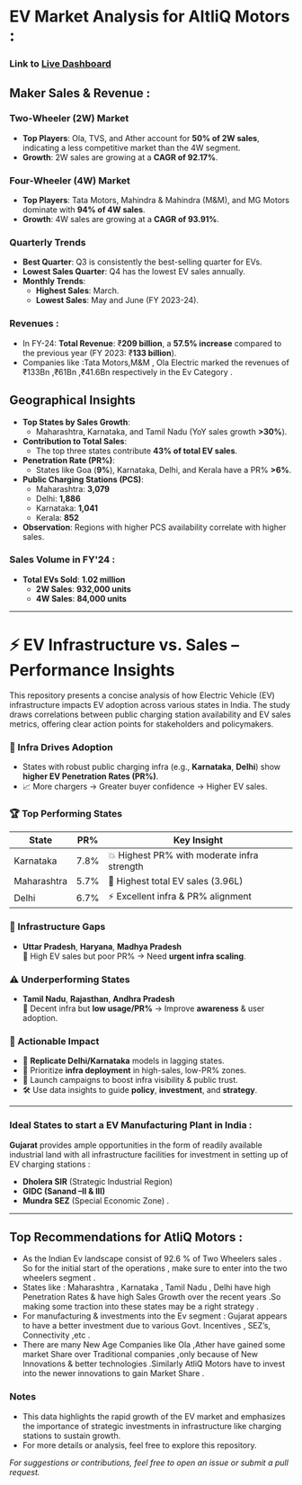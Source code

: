
# EV Market Analysis for AltliQ Motors :
### Link to [Live Dashboard](https://app.powerbi.com/view?r=eyJrIjoiNzNjMTMzZmMtNDc5ZS00ODRjLWEyNGYtY2EyM2Q4Yjk0YWRmIiwidCI6ImM2ZTU0OWIzLTVmNDUtNDAzMi1hYWU5LWQ0MjQ0ZGM1YjJjNCJ9&pageName=ff46a84300b3b4065d53)

## Maker Sales & Revenue : 

### Two-Wheeler (2W) Market
- **Top Players**: Ola, TVS, and Ather account for **50% of 2W sales**, indicating a less competitive market than the 4W segment.
- **Growth**: 2W sales are growing at a **CAGR of 92.17%**.

### Four-Wheeler (4W) Market
- **Top Players**: Tata Motors, Mahindra & Mahindra (M&M), and MG Motors dominate with **94% of 4W sales**.
- **Growth**: 4W sales are growing at a **CAGR of 93.91%**.

### Quarterly Trends
- **Best Quarter**: Q3 is consistently the best-selling quarter for EVs.
- **Lowest Sales Quarter**: Q4 has the lowest EV sales annually.
- **Monthly Trends**:
  - **Highest Sales**: March.
  - **Lowest Sales**: May and June (FY 2023-24).
### Revenues :
-  In FY-24: **Total Revenue**: ₹**209 billion**, a **57.5% increase** compared to the previous year (FY 2023: ₹**133 billion**).
- Companies like :Tata Motors,M&M , Ola Electric marked the revenues of ₹133Bn ,₹61Bn ,₹41.6Bn respectively in the Ev Category .

## Geographical Insights
- **Top States by Sales Growth**:
  - Maharashtra, Karnataka, and Tamil Nadu (YoY sales growth **>30%**).
- **Contribution to Total Sales**:
  - The top three states contribute **43% of total EV sales**.
- **Penetration Rate (PR%)**:
  - States like Goa (**9%**), Karnataka, Delhi, and Kerala have a PR% **>6%**.
- **Public Charging Stations (PCS)**:
  - Maharashtra: **3,079**
  - Delhi: **1,886**
  - Karnataka: **1,041**
  - Kerala: **852**
- **Observation**: Regions with higher PCS availability correlate with higher sales.

### Sales Volume in FY'24 :
- **Total EVs Sold**: **1.02 million**
  - **2W Sales**: **932,000 units**
  - **4W Sales**: **84,000 units**

------ 
# ⚡ EV Infrastructure vs. Sales – Performance Insights

This repository presents a concise analysis of how Electric Vehicle (EV) infrastructure impacts EV adoption across various states in India. The study draws correlations between public charging station availability and EV sales metrics, offering clear action points for stakeholders and policymakers.

### 🔗 Infra Drives Adoption
- States with robust public charging infra (e.g., **Karnataka**, **Delhi**) show **higher EV Penetration Rates (PR%)**.
- 📈 More chargers → Greater buyer confidence → Higher EV sales.


### 🏆 Top Performing States

| State        | PR%    | Key Insight                                  |
|--------------|--------|-----------------------------------------------|
| Karnataka    | 7.8%   | 💥 Highest PR% with moderate infra strength   |
| Maharashtra  | 5.7%   | 🚗 Highest total EV sales (3.96L)             |
| Delhi        | 6.7%   | ⚡ Excellent infra & PR% alignment             |



### 🚧 Infrastructure Gaps

- **Uttar Pradesh**, **Haryana**, **Madhya Pradesh**  
  🔋 High EV sales but poor PR% → Need **urgent infra scaling**.


### ⚠️ Underperforming States

- **Tamil Nadu**, **Rajasthan**, **Andhra Pradesh**  
  🧭 Decent infra but **low usage/PR%** → Improve **awareness** & user adoption.

### 🎯 Actionable Impact

- 🔄 **Replicate Delhi/Karnataka** models in lagging states.
- 📍 Prioritize **infra deployment** in high-sales, low-PR% zones.
- 📢 Launch campaigns to boost infra visibility & public trust.
- 🛠 Use data insights to guide **policy**, **investment**, and **strategy**.

---

### Ideal States to start a EV Manufacturing Plant in India :
**Gujarat** provides ample opportunities in the form of readily available industrial land with all infrastructure facilities for investment in setting up of EV charging stations :
- **Dholera SIR** (Strategic Industrial Region)
- **GIDC (Sanand –II & III)**
- **Mundra SEZ** (Special Economic Zone) .

---
## Top Recommendations for AtliQ Motors :
- As the Indian Ev landscape consist of 92.6 % of Two Wheelers sales .
  So for the initial start of the operations , make sure to enter into the two wheelers segment .
- States like : Maharashtra , Karnataka , Tamil Nadu , Delhi have high Penetration Rates & have high Sales Growth  over the recent years .So making some traction into these states may be a right strategy .
-  For manufacturing & investments into the Ev segment : Gujarat appears to have a better investment  due to various Govt. Incentives , SEZ’s, Connectivity  ,etc .
-  There are many New Age Companies like Ola ,Ather have gained some market Share over Traditional companies ,only because of New Innovations & better technologies .Similarly AtliQ Motors have to invest into 
 the newer innovations to gain Market Share .

### Notes
- This data highlights the rapid growth of the EV market and emphasizes the importance of strategic investments in infrastructure like charging stations to sustain growth.
- For more details or analysis, feel free to explore this repository.

*For suggestions or contributions, feel free to open an issue or submit a pull request.*
